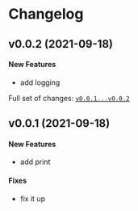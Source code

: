 Changelog
=========

v0.0.2 (2021-09-18)
-------------------

#### New Features

-   add logging

Full set of changes:
[`v0.0.1...v0.0.2`](https://github.com/nialov/python-changelog/compare/v0.0.1...v0.0.2)

v0.0.1 (2021-09-18)
-------------------

#### New Features

-   add print

#### Fixes

-   fix it up
